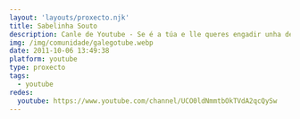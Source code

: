 ```yaml
---
layout: 'layouts/proxecto.njk'
title: Sabelinha Souto
description: Canle de Youtube - Se é a túa e lle queres engadir unha descripción e etiquetas, ponte en contacto con nós.
img: /img/comunidade/galegotube.webp
date: 2011-10-06 13:49:38
platform: youtube
type: proxecto
tags:
  - youtube
redes:
  youtube: https://www.youtube.com/channel/UCO0ldNmmtbOkTVdA2qcQySw
---
```


